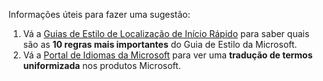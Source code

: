 Informações úteis para fazer uma sugestão:
1. Vá a [Guias de Estilo de Localização de Início Rápido](https://docs.microsoft.com/globalization/localization/styleguides) para saber quais são as **10 regras mais importantes** do Guia de Estilo da Microsoft.
2. Vá a [Portal de Idiomas da Microsoft](https://www.microsoft.com/language) para ver uma **tradução de termos uniformizada** nos produtos Microsoft.
